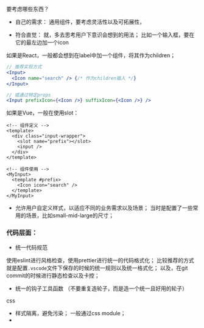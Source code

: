 要考虑哪些东西？

- 自己的需求： 通用组件，要考虑灵活性以及可拓展性，

- 符合直觉： 就，多去思考用户下意识会想到的用法；
  比如一个输入框，要在它的最左边加一个icon

如果是React，一般都会想到在label中加一个组件，将其作为children；
```jsx
// 推荐实现方式
<Input>
  <Icon name="search" /> {/* 作为children插入 */}
</Input>

// 或通过特定props
<Input prefixIcon={<Icon />} suffixIcon={<Icon />} />
```

如果是Vue，一般在使用slot：
```vue
<!-- 组件定义 -->
<template>
  <div class="input-wrapper">
    <slot name="prefix"></slot>
    <input />
  </div>
</template>

<!-- 组件使用 -->
<MyInput>
  <template #prefix>
    <Icon icon="search" />
  </template>
</MyInput>
```

- 允许用户自定义样式，以适应不同的业务需求以及场景；
  当时是配置了一些常用的场景，比如small-mid-large的尺寸；

### 代码层面：

- 统一代码规范

使用eslint进行风格检查，使用prettier进行统一的代码格式化；
比较推荐的方式就是配置`.vscode`文件下保存的时候的统一规则以及统一格式化；
以及，在git commit的时候进行静态检查以及卡控；

- 统一的钩子工具函数 （不要重复造轮子，而是造一个统一且好用的轮子）

css

- 样式隔离，避免污染； 一般通过css module；
-
